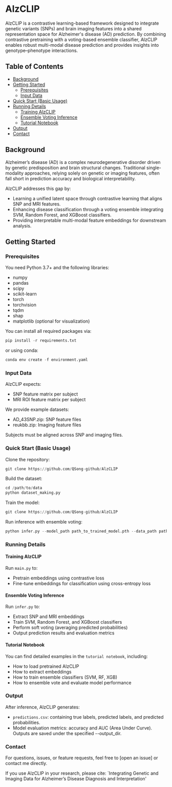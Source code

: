 # AlzCLIP

AlzCLIP is a contrastive learning-based framework designed to integrate genetic variants (SNPs) and brain imaging features into a shared representation space for Alzheimer's disease (AD) prediction. By combining contrastive pretraining with a voting-based ensemble classifier, AlzCLIP enables robust multi-modal disease prediction and provides insights into genotype–phenotype interactions.


## Table of Contents
- [Background](#background)
- [Getting Started](#getting-started)
  - [Prerequisites](#prerequisites)
  - [Input Data](#input-data)
- [Quick Start (Basic Usage)](#quick-start-basic-usage)
- [Running Details](#running-details)
  - [Training AlzCLIP](#training-alzclip)
  - [Ensemble Voting Inference](#ensemble-voting-inference)
  - [Tutorial Notebook](#tutorial-notebook)
- [Output](#output)
- [Contact](#contact)

## Background
Alzheimer’s disease (AD) is a complex neurodegenerative disorder driven by genetic predisposition and brain structural changes.
Traditional single-modality approaches, relying solely on genetic or imaging features, often fall short in prediction accuracy and biological interpretability.

AlzCLIP addresses this gap by:
- Learning a unified latent space through contrastive learning that aligns SNP and MRI features.
- Enhancing disease classification through a voting ensemble integrating SVM, Random Forest, and XGBoost classifiers.
- Providing interpretable multi-modal feature embeddings for downstream analysis.

## Getting Started
### Prerequisites
You need Python 3.7+ and the following libraries:
* numpy
* pandas
* scipy
* scikit-learn
* torch
* torchvision
* tqdm
* shap
* matplotlib (optional for visualization)

You can install all required packages via:
```python
pip install -r requirements.txt
```
or using conda:
```python
conda env create -f environment.yaml
```

### Input Data
AlzCLIP expects:
* SNP feature matrix per subject
* MRI ROI feature matrix per subject

We provide example datasets:
* AD_43SNP.zip: SNP feature files
* reukbb.zip: Imaging feature files

Subjects must be aligned across SNP and imaging files.


### Quick Start (Basic Usage)
Clone the repository:
```python
git clone https://github.com/QSong-github/AlzCLIP
```

Build the dataset:
```python
cd /path/to/data
python dataset_making.py
```

Train the model:
```python
git clone https://github.com/QSong-github/AlzCLIP
```

Run inference with ensemble voting:
```python
python infer.py --model_path path_to_trained_model.pth --data_path path_to_processed_data --output_dir ./output
```

### Running Details
#### Training AlzCLIP
Run `main.py` to:
* Pretrain embeddings using contrastive loss
* Fine-tune embeddings for classification using cross-entropy loss


#### Ensemble Voting Inference
Run `infer.py` to:
* Extract SNP and MRI embeddings
* Train SVM, Random Forest, and XGBoost classifiers
* Perform soft voting (averaging predicted probabilities)
* Output prediction results and evaluation metrics

#### Tutorial Notebook
You can find detailed examples in the `tutorial notebook`, including:
* How to load pretrained AlzCLIP
* How to extract embeddings
* How to train ensemble classifiers (SVM, RF, XGB)
* How to ensemble vote and evaluate model performance

### Output
After inference, AlzCLIP generates:
* `predictions.csv`: containing true labels, predicted labels, and predicted probabilities.
* Model evaluation metrics: accuracy and AUC (Area Under Curve).
Outputs are saved under the specified --output_dir.


### Contact
For questions, issues, or feature requests, feel free to [open an issue] or contact me directly.  


If you use AlzCLIP in your research, please cite:
`Integrating Genetic and Imaging Data for Alzheimer’s Disease Diagnosis and Interpretation'


   

